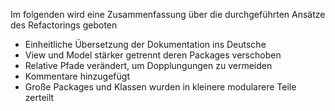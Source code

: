 Im folgenden wird eine Zusammenfassung über die durchgeführten Ansätze des Refactorings geboten

- Einheitliche Übersetzung der Dokumentation ins Deutsche
- View und Model stärker getrennt deren Packages verschoben
- Relative Pfade verändert, um Dopplungungen zu vermeiden
- Kommentare hinzugefügt
- Große Packages und Klassen wurden in kleinere modularere Teile zerteilt
